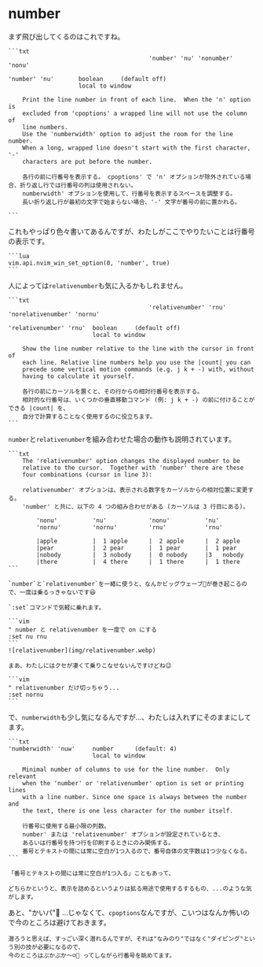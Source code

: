 # number

まず飛び出してくるのはこれですね。

~~~admonish info title=":h 'number'"
```txt
				                        'number' 'nu' 'nonumber' 'nonu'

'number' 'nu'	    boolean     (default off)
                    local to window

    Print the line number in front of each line.  When the 'n' option is
    excluded from 'cpoptions' a wrapped line will not use the column of
    line numbers.
    Use the 'numberwidth' option to adjust the room for the line number.
    When a long, wrapped line doesn't start with the first character, '-'
    characters are put before the number.

    各行の前に行番号を表示する。 cpoptions' で 'n' オプションが除外されている場合、折り返し行では行番号の列は使用されない。
    numberwidth' オプションを使用して、行番号を表示するスペースを調整する。
    長い折り返し行が最初の文字で始まらない場合、'-' 文字が番号の前に置かれる。

```
~~~

これもやっぱり色々書いてあるんですが、わたしがここでやりたいことは行番号の表示です。

~~~admonish example title="options.lua"
```lua
vim.api.nvim_win_set_option(0, 'number', true)
```
~~~

人によっては`relativenumber`も気に入るかもしれません。

~~~admonish info title=":h relativenumber"
```txt
		                                'relativenumber' 'rnu' 'norelativenumber' 'nornu'

'relativenumber' 'rnu'  boolean     (default off)
                        local to window

    Show the line number relative to the line with the cursor in front of
    each line. Relative line numbers help you use the |count| you can
    precede some vertical motion commands (e.g. j k + -) with, without
    having to calculate it yourself.

    各行の前にカーソルを置くと、その行からの相対行番号を表示する。
    相対的な行番号は、いくつかの垂直移動コマンド (例: j k + -) の前に付けることができる |count| を、
    自分で計算することなく使用するのに役立ちます。
```
~~~

`number`と`relativenumber`を組み合わせた場合の動作も説明されています。

~~~admonish info title=":h number_relativenumber"
```txt
    The 'relativenumber' option changes the displayed number to be
    relative to the cursor.  Together with 'number' there are these
    four combinations (cursor in line 3):

    relativenumber' オプションは、表示される数字をカーソルからの相対位置に変更する。
    'number' と共に、以下の 4 つの組み合わせがある (カーソルは 3 行目にある)。

        'nonu'          'nu'            'nonu'          'nu'
        'nornu'         'nornu'         'rnu'           'rnu'

        |apple          |  1 apple      |  2 apple      |  2 apple
        |pear           |  2 pear       |  1 pear       |  1 pear
        |nobody         |  3 nobody     |  0 nobody     |3   nobody
        |there          |  4 there      |  1 there      |  1 there
```
~~~

~~~admonish tip
`number`と`relativenumber`を一緒に使うと、なんかビッグウェーブ🌊が巻き起こるので、一度は乗るっきゃないです😆

`:set`コマンドで気軽に乗れます。

```vim
" number と relativenumber を一度で on にする
:set nu rnu
```
![relativenumber](img/relativenumber.webp)

まあ、わたしにはクセが凄くて乗りこなせないんですけどね😉

```vim
" relativenumber だけ切っちゃう...
:set nornu
```
~~~

で、`numberwidth`も少し気になるんですが...、わたしは入れずにそのままにしてます。

~~~admonish info title=":h numberwidth"
```txt
'numberwidth' 'nuw'     number      (default: 4)
                        local to window

	Minimal number of columns to use for the line number.  Only relevant
	when the 'number' or 'relativenumber' option is set or printing lines
	with a line number. Since one space is always between the number and
	the text, there is one less character for the number itself.

    行番号に使用する最小限の列数。
    number' または 'relativenumber' オプションが設定されているとき、
    あるいは行番号を持つ行を印刷するときにのみ関係する。
    番号とテキストの間には常に空白が1つ入るので、番号自体の文字数は1つ少なくなる。
```
~~~

```admonish note
「番号とテキストの間には常に空白が1つ入る」こともあって、

どちらかというと、表示を詰めるというよりは拡る用途で使用するするもの、...のような気がします。
```

あと、"かいパ"🙊 ...じゃなくて、`cpoptions`なんですが、こいつはなんか怖いので今のところは避けておきます。

```admonish success
潜ろうと思えば、すっごい深く潜れるんですが、それは"なみのり"ではなく"ダイビング"という別の技が必要になるので、
今のところはぷかぷか〜☺️🦭 ってしながら行番号を眺めてます。
```
